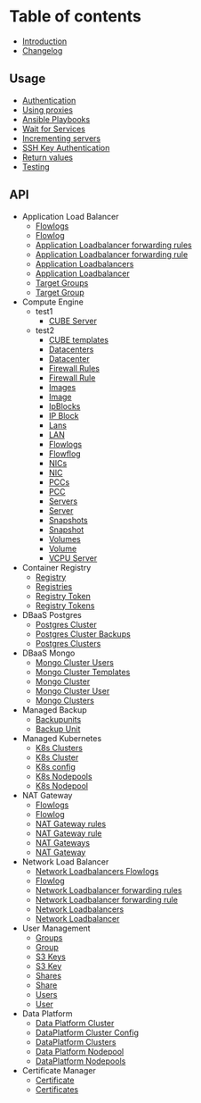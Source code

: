 # Table of contents

* [Introduction](README.md)
* [Changelog](changelog.md)

## Usage

* [Authentication](usage/authentication.md)
* [Using proxies](usage/http\_proxy.md)
* [Ansible Playbooks](usage/ansibleplaybooks.md)
* [Wait for Services](usage/waitforservices.md)
* [Incrementing servers](usage/incrementingservers.md)
* [SSH Key Authentication](usage/sshkeyauthentication.md)
* [Return values](usage/returnvalues.md)
* [Testing](usage/testing.md)

## API
* Application Load Balancer
  * [Flowlogs](api/applicationloadbalancer/application_load_balancer_flowlog_info.md)
  * [Flowlog](api/applicationloadbalancer/application_load_balancer_flowlog.md)
  * [Application Loadbalancer forwarding rules](api/applicationloadbalancer/application_load_balancer_forwardingrule_info.md)
  * [Application Loadbalancer forwarding rule](api/applicationloadbalancer/application_load_balancer_forwardingrule.md)
  * [Application Loadbalancers](api/applicationloadbalancer/application_load_balancer_info.md)
  * [Application Loadbalancer](api/applicationloadbalancer/application_load_balancer.md)
  * [Target Groups](api/applicationloadbalancer/target_group_info.md)
  * [Target Group](api/applicationloadbalancer/target_group.md)
* Compute Engine
  * test1
    * [CUBE Server](api/compute-engine/cube_server.md)
  * test2
    * [CUBE templates](api/compute-engine/cube_template_info.md)
    * [Datacenters](api/compute-engine/datacenter_info.md)
    * [Datacenter](api/compute-engine/datacenter.md)
    * [Firewall Rules](api/compute-engine/firewall_rule_info.md)
    * [Firewall Rule](api/compute-engine/firewall_rule.md)
    * [Images](api/compute-engine/image_info.md)
    * [Image](api/compute-engine/image.md)
    * [IpBlocks](api/compute-engine/ipblock_info.md)
    * [IP Block](api/compute-engine/ipblock.md)
    * [Lans](api/compute-engine/lan_info.md)
    * [LAN](api/compute-engine/lan.md)
    * [Flowlogs](api/compute-engine/nic_flowlog_info.md)
    * [Flowflog](api/compute-engine/nic_flowlog.md)
    * [NICs](api/compute-engine/nic_info.md)
    * [NIC](api/compute-engine/nic.md)
    * [PCCs](api/compute-engine/pcc_info.md)
    * [PCC](api/compute-engine/pcc.md)
    * [Servers](api/compute-engine/server_info.md)
    * [Server](api/compute-engine/server.md)
    * [Snapshots](api/compute-engine/snapshot_info.md)
    * [Snapshot](api/compute-engine/snapshot.md)
    * [Volumes](api/compute-engine/volume_info.md)
    * [Volume](api/compute-engine/volume.md)
    * [VCPU Server](api/compute-engine/vcpu_server.md)
* Container Registry
  * [Registry](api/container-registry/registry.md)
  * [Registries](api/container-registry/registry_info.md)
  * [Registry Token](api/container-registry/registry_token.md)
  * [Registry Tokens](api/container-registry/registry_token_info.md)
* DBaaS Postgres
  * [Postgres Cluster](api/dbaas-postgres/postgres_cluster.md)
  * [Postgres Cluster Backups](api/dbaas-postgres/postgres_backup_info.md)
  * [Postgres Clusters](api/dbaas-postgres/postgres_cluster_info.md)
* DBaaS Mongo
  * [Mongo Cluster Users](api/dbaas-mongo/mongo_cluster_info.md)
  * [Mongo Cluster Templates](api/dbaas-mongo/mongo_cluster_template_info.md)
  * [Mongo Cluster](api/dbaas-mongo/mongo_cluster.md)
  * [Mongo Cluster User](api/dbaas-mongo/mongo_cluster_user.md)
  * [Mongo Clusters](api/dbaas-mongo/mongo_cluster_user_info.md)
* Managed Backup
  * [Backupunits](api/managed-backup/backupunit_info.md)
  * [Backup Unit](api/managed-backup/backupunit.md)
* Managed Kubernetes
  * [K8s Clusters](api/managed-kubernetes/k8s_cluster_info.md)
  * [K8s Cluster](api/managed-kubernetes/k8s_cluster.md)
  * [K8s config](api/managed-kubernetes/k8s_config.md)
  * [K8s Nodepools](api/managed-kubernetes/k8s_nodepool_info.md)
  * [K8s Nodepool](api/managed-kubernetes/k8s_nodepool.md)
* NAT Gateway
  * [Flowlogs](api/natgateway/nat_gateway_flowlog_info.md)
  * [Flowlog](api/natgateway/nat_gateway_flowlog.md)
  * [NAT Gateway rules](api/natgateway/nat_gateway_rule_info.md)
  * [NAT Gateway rule](api/natgateway/nat_gateway_rule.md)
  * [NAT Gateways](api/natgateway/nat_gateway_info.md)
  * [NAT Gateway](api/natgateway/nat_gateway.md)
* Network Load Balancer
  * [Network Loadbalancers Flowlogs](api/networkloadbalancer/network_load_balancer_flowlog_info.md)
  * [Flowlog](api/networkloadbalancer/network_load_balancer_flowlog.md)
  * [Network Loadbalancer forwarding rules](api/networkloadbalancer/network_load_balancer_rule_info.md)
  * [Network Loadbalancer forwarding rule](api/networkloadbalancer/network_load_balancer_rule.md)
  * [Network Loadbalancers](api/networkloadbalancer/network_load_balancer_info.md)
  * [Network Loadbalancer](api/networkloadbalancer/network_load_balancer.md)
* User Management
  * [Groups](api/user-management/group_info.md)
  * [Group](api/user-management/group.md)
  * [S3 Keys](api/user-management/s3key_info.md)
  * [S3 Key](api/user-management/s3key.md)
  * [Shares](api/user-management/share_info.md)
  * [Share](api/user-management/share.md)
  * [Users](api/user-management/user_info.md)
  * [User](api/user-management/user.md)
* Data Platform
  * [Data Platform Cluster](api/dataplatform/dataplatform_cluster.md)
  * [DataPlatform Cluster Config](api/dataplatform/dataplatform_cluster_config.md)
  * [DataPlatform Clusters](api/dataplatform/dataplatform_cluster_info.md)
  * [Data Platform Nodepool](api/dataplatform/dataplatform_nodepool.md)
  * [DataPlatform Nodepools](api/dataplatform/dataplatform_nodepool_info.md)
* Certificate Manager
  * [Certificate](api/certificate/certificate.md)
  * [Certificates](api/certificate/certificate_info.md)
